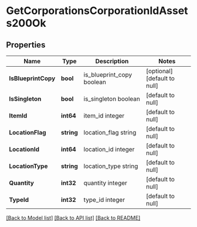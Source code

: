 # GetCorporationsCorporationIdAssets200Ok

## Properties
Name | Type | Description | Notes
------------ | ------------- | ------------- | -------------
**IsBlueprintCopy** | **bool** | is_blueprint_copy boolean | [optional] [default to null]
**IsSingleton** | **bool** | is_singleton boolean | [default to null]
**ItemId** | **int64** | item_id integer | [default to null]
**LocationFlag** | **string** | location_flag string | [default to null]
**LocationId** | **int64** | location_id integer | [default to null]
**LocationType** | **string** | location_type string | [default to null]
**Quantity** | **int32** | quantity integer | [default to null]
**TypeId** | **int32** | type_id integer | [default to null]

[[Back to Model list]](../README.md#documentation-for-models) [[Back to API list]](../README.md#documentation-for-api-endpoints) [[Back to README]](../README.md)

